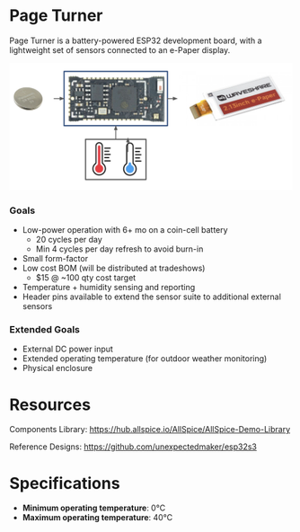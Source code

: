 # Page Turner

Page Turner is a battery-powered ESP32 development board, with a lightweight set of sensors connected to an e-Paper display.

![Block Diagram](images/block_diagram.png)

### Goals

- Low-power operation with 6+ mo on a coin-cell battery
  - 20 cycles per day
  - Min 4 cycles per day refresh to avoid burn-in
- Small form-factor
- Low cost BOM (will be distributed at tradeshows)
  - $15 @ ~100 qty cost target
- Temperature + humidity sensing and reporting
- Header pins available to extend the sensor suite to additional external sensors

### Extended Goals

- External DC power input
- Extended operating temperature (for outdoor weather monitoring)
- Physical enclosure

# Resources

Components Library: https://hub.allspice.io/AllSpice/AllSpice-Demo-Library

Reference Designs: https://github.com/unexpectedmaker/esp32s3

# Specifications

-  **Minimum operating temperature**: 0°C
-  **Maximum operating temperature**: 40°C
